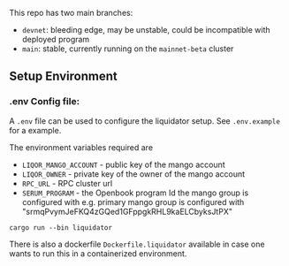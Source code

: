 This repo has two main branches:

- `devnet`: bleeding edge, may be unstable, could be incompatible with deployed program
- `main`: stable, currently running on the `mainnet-beta` cluster

## Setup Environment

### .env Config file:

A `.env` file can be used to configure the liquidator setup. See `.env.example` for a example.

The environment variables required are

- `LIQOR_MANGO_ACCOUNT` - public key of the mango account
- `LIQOR_OWNER` - private key of the owner of the mango account
- `RPC_URL` - RPC cluster url
- `SERUM_PROGRAM` - the Openbook program Id the mango group is configured with e.g. primary mango group is configured with "srmqPvymJeFKQ4zGQed1GFppgkRHL9kaELCbyksJtPX"

```shell
cargo run --bin liquidator
```

There is also a dockerfile `Dockerfile.liquidator` available in case one wants to run this in a containerized environment.
